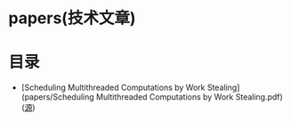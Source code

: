  papers(技术文章)
==================

目录
====

* [Scheduling Multithreaded Computations by Work Stealing](papers/Scheduling Multithreaded Computations by Work Stealing.pdf)   \([源](http://supertech.csail.mit.edu/papers/steal.pdf)\)

